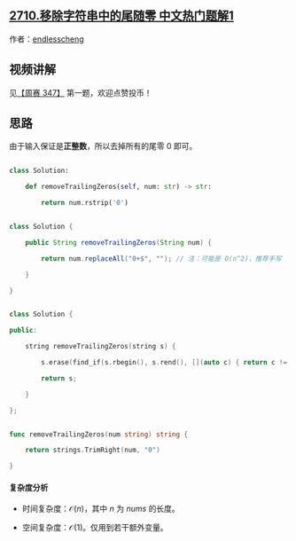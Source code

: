 ## [2710.移除字符串中的尾随零 中文热门题解1](https://leetcode.cn/problems/remove-trailing-zeros-from-a-string/solutions/100000/ku-han-shu-xie-fa-pythonjavacgo-by-endle-fjmr)

作者：[endlesscheng](https://leetcode.cn/u/endlesscheng)

## 视频讲解

见[【周赛 347】](https://www.bilibili.com/video/BV1fo4y1T7MQ/) 第一题，欢迎点赞投币！

## 思路

由于输入保证是**正整数**，所以去掉所有的尾零 $0$ 即可。

```py [sol-Python3]
class Solution:
    def removeTrailingZeros(self, num: str) -> str:
        return num.rstrip('0')
```

```java [sol-Java]
class Solution {
    public String removeTrailingZeros(String num) {
        return num.replaceAll("0+$", ""); // 注：可能是 O(n^2)，推荐手写
    }
}
```

```cpp [sol-C++]
class Solution {
public:
    string removeTrailingZeros(string s) {
        s.erase(find_if(s.rbegin(), s.rend(), [](auto c) { return c != '0'; }).base(), s.end());
        return s;
    }
};
```

```go [sol-Go]
func removeTrailingZeros(num string) string {
	return strings.TrimRight(num, "0")
}
```

#### 复杂度分析

- 时间复杂度：$\mathcal{O}(n)$，其中 $n$ 为 $\textit{nums}$ 的长度。
- 空间复杂度：$\mathcal{O}(1)$。仅用到若干额外变量。
